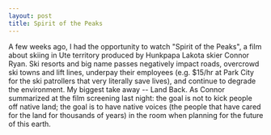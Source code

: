 ```yaml
---
layout: post
title: Spirit of the Peaks
---
```


A few weeks ago, I had the opportunity to watch "Spirit of the Peaks", a film about skiing in Ute territory produced by Hunkpapa Lakota skier Connor Ryan. Ski resorts and big name passes negatively impact roads, overcrowd ski towns and lift lines, underpay their employees (e.g. $15/hr at Park City for the ski patrollers that very literally save lives), and continue to degrade the environment. My biggest take away -- Land Back. As Connor summarized at the film screening last night: the goal is not to kick people off native land; the goal is to have native voices (the people that have cared for the land for thousands of years) in the room when planning for the future of this earth.
